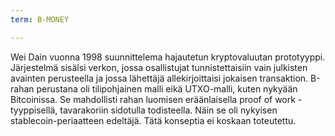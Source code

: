 ```yaml
---
term: B-MONEY

---
```

Wei Dain vuonna 1998 suunnittelema hajautetun kryptovaluutan prototyyppi. Järjestelmä sisälsi verkon, jossa osallistujat tunnistettaisiin vain julkisten avainten perusteella ja jossa lähettäjä allekirjoittaisi jokaisen transaktion. B-rahan perustana oli tilipohjainen malli eikä UTXO-malli, kuten nykyään Bitcoinissa. Se mahdollisti rahan luomisen eräänlaisella proof of work -tyyppisellä, tavarakoriin sidotulla todisteella. Näin se oli nykyisen stablecoin-periaatteen edeltäjä. Tätä konseptia ei koskaan toteutettu.